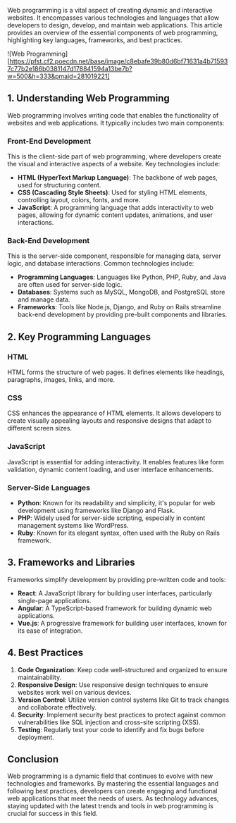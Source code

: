 Web programming is a vital aspect of creating dynamic and interactive websites. It encompasses various technologies and languages that allow developers to design, develop, and maintain web applications. This article provides an overview of the essential components of web programming, highlighting key languages, frameworks, and best practices.

![Web Programming][https://pfst.cf2.poecdn.net/base/image/c8ebafe39b80d6bf71631a4b715937c77b2e186b0381147d178841594a13be7b?w=500&h=333&pmaid=281019221]

## 1. Understanding Web Programming

Web programming involves writing code that enables the functionality of websites and web applications. It typically includes two main components:

### Front-End Development
This is the client-side part of web programming, where developers create the visual and interactive aspects of a website. Key technologies include:

- **HTML (HyperText Markup Language)**: The backbone of web pages, used for structuring content.
- **CSS (Cascading Style Sheets)**: Used for styling HTML elements, controlling layout, colors, fonts, and more.
- **JavaScript**: A programming language that adds interactivity to web pages, allowing for dynamic content updates, animations, and user interactions.

### Back-End Development
This is the server-side component, responsible for managing data, server logic, and database interactions. Common technologies include:

- **Programming Languages**: Languages like Python, PHP, Ruby, and Java are often used for server-side logic.
- **Databases**: Systems such as MySQL, MongoDB, and PostgreSQL store and manage data.
- **Frameworks**: Tools like Node.js, Django, and Ruby on Rails streamline back-end development by providing pre-built components and libraries.

## 2. Key Programming Languages

### HTML
HTML forms the structure of web pages. It defines elements like headings, paragraphs, images, links, and more.

### CSS
CSS enhances the appearance of HTML elements. It allows developers to create visually appealing layouts and responsive designs that adapt to different screen sizes.

### JavaScript
JavaScript is essential for adding interactivity. It enables features like form validation, dynamic content loading, and user interface enhancements.

### Server-Side Languages
- **Python**: Known for its readability and simplicity, it's popular for web development using frameworks like Django and Flask.
- **PHP**: Widely used for server-side scripting, especially in content management systems like WordPress.
- **Ruby**: Known for its elegant syntax, often used with the Ruby on Rails framework.

## 3. Frameworks and Libraries

Frameworks simplify development by providing pre-written code and tools:

- **React**: A JavaScript library for building user interfaces, particularly single-page applications.
- **Angular**: A TypeScript-based framework for building dynamic web applications.
- **Vue.js**: A progressive framework for building user interfaces, known for its ease of integration.

## 4. Best Practices

1. **Code Organization**: Keep code well-structured and organized to ensure maintainability.
2. **Responsive Design**: Use responsive design techniques to ensure websites work well on various devices.
3. **Version Control**: Utilize version control systems like Git to track changes and collaborate effectively.
4. **Security**: Implement security best practices to protect against common vulnerabilities like SQL injection and cross-site scripting (XSS).
5. **Testing**: Regularly test your code to identify and fix bugs before deployment.

## Conclusion

Web programming is a dynamic field that continues to evolve with new technologies and frameworks. By mastering the essential languages and following best practices, developers can create engaging and functional web applications that meet the needs of users. As technology advances, staying updated with the latest trends and tools in web programming is crucial for success in this field.